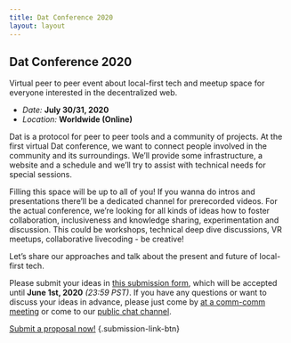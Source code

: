 ```yaml
---
title: Dat Conference 2020
layout: layout
---
```


## Dat Conference 2020

Virtual peer to peer event about local-first tech and meetup space for everyone interested in the decentralized web.

- _Date:_ **July 30/31, 2020**
- _Location:_ **Worldwide (Online)**

Dat is a protocol for peer to peer tools and a community of projects. At the first virtual Dat conference, we want to connect people involved in the community and its surroundings. We’ll provide some infrastructure, a website and a schedule and we’ll try to assist with technical needs for special sessions.

Filling this space will be up to all of you! If you wanna do intros and presentations there’ll be a dedicated channel for prerecorded videos. For the actual conference, we’re looking for all kinds of ideas how to foster collaboration, inclusiveness and knowledge sharing, experimentation and discussion. This could be workshops, technical deep dive discussions, VR meetups, collaborative livecoding - be creative!

Let’s share our approaches and talk about the present and future of local-first tech.

Please submit your ideas in [this submission form][gform-submissions], which will be accepted until **June 1st, 2020** _(23:59 PST)_. If you have any questions or want to discuss your ideas in advance, please just come by [at a comm-comm meeting](https://github.com/datproject/comm-comm/issues?q=is%3Aissue+is%3Aopen+label%3Ameeting) or come to our [public chat channel](https://dat.foundation/community/chat/).

[Submit a proposal now!][gform-submissions] {.submission-link-btn}


  [gform-submissions]: https://docs.google.com/forms/d/e/1FAIpQLSed1kHTAqgN7DvttNCEk8_BzuQvrqS3-eEJoCWS-T7wu5DqGw/viewform
  [new-propsal-ghissue]: https://github.com/datproject/public-events/issues/new?assignees=&labels=proposal&template=proposal.md&title=

